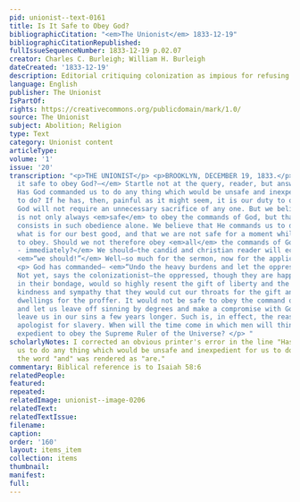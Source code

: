 ```yaml
---
pid: unionist--text-0161
title: Is It Safe to Obey God?
bibliographicCitation: "<em>The Unionist</em> 1833-12-19"
bibliographicCitationRepublished: 
fullIssueSequenceNumber: 1833-12-19 p.02.07
creator: Charles C. Burleigh; William H. Burleigh
dateCreated: '1833-12-19'
description: Editorial critiquing colonization as impious for refusing to obey God
language: English
publisher: The Unionist
IsPartOf: 
rights: https://creativecommons.org/publicdomain/mark/1.0/
source: The Unionist
subject: Abolition; Religion
type: Text
category: Unionist content
articleType: 
volume: '1'
issue: '20'
transcription: "<p>THE UNIONIST</p> <p>BROOKLYN, DECEMBER 19, 1833.</p> <p> <em>Is
  it safe to obey God?—</em> Startle not at the query, reader, but answer it candidly.
  Has God commanded us to do any thing which would be unsafe and inexpedient for us
  to do? If he has, then, painful as it might seem, it is our duty to obey, for surely
  God will not require an unnecessary sacrifice of any one. But we believe that it
  is not only always <em>safe</em> to obey the commands of God, but that our safety
  consists in such obedience alone. We believe that He commands us to do nothing except
  what is for our best good, and that we are not safe for a moment while we refuse
  to obey. Should we not therefore obey <em>all</em> the commands of God— <em>now
  ‑ immediately?</em> We should—the candid and christian reader will echo the reply,
  <em>“we should!”</em> Well—so much for the sermon, now for the application. </p>
  <p> God has commanded— <em>“Undo the heavy burdens and let the oppressed go free.”</em>
  Not yet, says the colonizationist—the oppressed, though they are happy and contended
  in their bondage, would so highly resent the gift of liberty and the proffer of
  kindness and sympathy that they would cut our throats for the gift and burn our
  dwellings for the proffer. It would not be safe to obey the command of God NOW—wait,
  and let us leave off sinning by degrees and make a compromise with God that will
  leave us in our sins a few years longer. Such is, in effect, the reasoning of the
  apologist for slavery. When will the time come in which men will think it sage and
  expedient to obey the Supreme Ruler of the Universe? </p> "
scholarlyNotes: I corrected an obvious printer's error in the line "Has God commanded
  us to do any thing which would be unsafe and inexpedient for us to do?" - where
  the word "and" was rendered as "are."
commentary: Biblical reference is to Isaiah 58:6
relatedPeople: 
featured: 
repeated: 
relatedImage: unionist--image-0206
relatedText: 
relatedTextIssue: 
filename: 
caption: 
order: '160'
layout: items_item
collection: items
thumbnail: 
manifest: 
full: 
---
```

